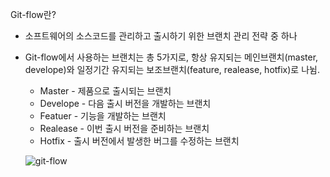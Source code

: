 Git-flow란?
- 소프트웨어의 소스코드를 관리하고 출시하기 위한 브랜치 관리 전략 중 하나
- Git-flow에서 사용하는 브랜치는 총 5가지로,
  항상 유지되는 메인브랜치(master, develope)와
  일정기간 유지되는 보조브랜치(feature, realease, hotfix)로 나뉨.
  * Master - 제품으로 출시되는 브랜치
  * Develope - 다음 출시 버전을 개발하는 브랜치
  * Featuer - 기능을 개발하는 브랜치
  * Realease - 이번 출시 버전을 준비하는 브랜치
  * Hotfix - 출시 버전에서 발생한 버그를 수정하는 브랜치

  ![git-flow](https://github.com/KYOUNGBEOM/STUDY/assets/112946948/925656dc-1dbe-4532-901f-4a1143e867b8)
